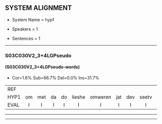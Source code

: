 
## SYSTEM ALIGNMENT

- System Name = hyp1

- Speakers = 1

- Sentences = 1

---

### S03C030V2_3+4LGPseudo

#### (S03C030V2_3+4LGPseudo-words)

- Cor=1.6%	Sub=66.7%	Del=0.0%	Ins=31.7%

|  |  |  |  |  |  |  |  |  |  |  |  |  |  |  |  |  |  |  |  |  |  |  |  |  |  |  |  |  |  |  |  |  |  |  |  |  |  |  |  |  |  |  |  |  |  |  |  |  |  |  |  |  |  |  |  |  |  |  |  |  |  |  |  |
|:--- |:---:|:---:|:---:|:---:|:---:|:---:|:---:|:---:|:---:|:---:|:---:|:---:|:---:|:---:|:---:|:---:|:---:|:---:|:---:|:---:|:---:|:---:|:---:|:---:|:---:|:---:|:---:|:---:|:---:|:---:|:---:|:---:|:---:|:---:|:---:|:---:|:---:|:---:|:---:|:---:|:---:|:---:|:---:|:---:|:---:|:---:|:---:|:---:|:---:|:---:|:---:|:---:|:---:|:---:|:---:|:---:|:---:|:---:|:---:|:---:|:---:|:---:|:---:|
| REF |  |  |  |  |  |  |  |  |  |  |  | ometuif | toejietsen | oonwijlen | jattesiet | nurudien | stoenydaas | deuveltek | juitonie | gevijdel | sidowaan | spekkeraai | wachteniek | verpierik | nappegreeuw | mantaroen |  |  |  |  |  |  |  |  |  | schielendaspen | crobeklunker | kabbestepen | verwarig | ooiebiekje | fandelig | jalekrewen | smoralij | smoralij | zeekvlachine | kanaroe | toineetlijgen | * | meitsegrok | kantelogsten | ondermind | choporatie | zennebral | ijraspangen | blottenduuf | girdofhaalder | tobbermoeit | poentalschouden | havedil | * | verbrakkertje | gerauwejaak | hapeneren |
| HYP1 | om | met | da | do | lieshe | omweren | jat | dev | seetv | nerdilenv | ston | das | duivel | dik | ja | tonu | geveidel | si | do | wan | spikerai | wechteneek | ver | plirik | nabegrijl | mantaroen | schielen | dasbijn | krobeklunker | kabes | tippen | verwarring | oie | beekje | vanderi | jalle | kreeuwen | smora | smoralan | zekflie | kanaro | dotonel | klijve | netscherook | kantelohsten | ondermiend | choporati | cende | bal | ara | spanen | bloen | du | girdofalder | tober | moed | bon | tasgade | havedo | verbe | verbrekkertje | gerouwhejak | hapenneren |
| EVAL | I | I | I | I | I | I | I | I | I | I | I | S | S | S | S | S | S | S | S | S | S | S | S | S | S |  | I | I | I | I | I | I | I | I | I | S | S | S | S | S | S | S | S | S | S | S | S | S | S | S | S | S | S | S | S | S | S | S | S | S | S | S | S |
---

---
